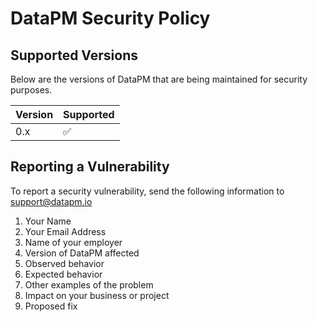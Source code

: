 # DataPM Security Policy

## Supported Versions

Below are the versions of DataPM that are being maintained for security purposes.

| Version | Supported          |
| ------- | ------------------ |
| 0.x   | :white_check_mark: |


## Reporting a Vulnerability

To report a security vulnerability, send the following information to support@datapm.io

1. Your Name
1. Your Email Address
1. Name of your employer
1. Version of DataPM affected
1. Observed behavior
1. Expected behavior
1. Other examples of the problem
1. Impact on your business or project
1. Proposed fix


